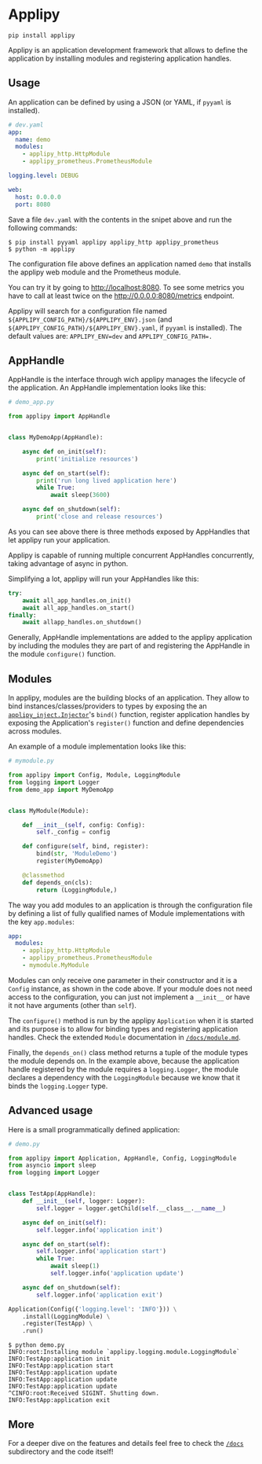# Applipy

    pip install applipy

Applipy is an application development framework that allows to define the
application by installing modules and registering application handles.

## Usage

An application can be defined by using a JSON (or YAML, if `pyyaml` is
installed).

```yaml
# dev.yaml
app:
  name: demo
  modules:
    - applipy_http.HttpModule
    - applipy_prometheus.PrometheusModule

logging.level: DEBUG

web:
  host: 0.0.0.0
  port: 8080
```

Save a file `dev.yaml` with the contents in the snipet above and run the
following commands:
```
$ pip install pyyaml applipy applipy_http applipy_prometheus
$ python -m applipy
```

The configuration file above defines an application named `demo` that installs
the applipy web module and the Prometheus module.

You can try it by going to [http://localhost:8080](http://localhost:8080). To
see some metrics you have to call at least twice on the
http://0.0.0.0:8080/metrics endpoint.

Applipy will search for a configuration file named
`${APPLIPY_CONFIG_PATH}/${APPLIPY_ENV}.json` (and
`${APPLIPY_CONFIG_PATH}/${APPLIPY_ENV}.yaml`, if `pyyaml` is installed). The
default values are: `APPLIPY_ENV=dev` and `APPLIPY_CONFIG_PATH=.`

## AppHandle

AppHandle is the interface through wich applipy manages the lifecycle of the
application. An AppHandle implementation looks like this:

```python
# demo_app.py

from applipy import AppHandle


class MyDemoApp(AppHandle):

    async def on_init(self):
        print('initialize resources')

    async def on_start(self):
        print('run long lived application here')
        while True:
            await sleep(3600)

    async def on_shutdown(self):
        print('close and release resources')
```

As you can see above there is three methods exposed by AppHandles that let
applipy run your application.

Applipy is capable of running multiple concurrent AppHandles concurrently,
taking advantage of async in python.

Simplifying a lot, applipy will run your AppHandles like this:

```python
try:
    await all_app_handles.on_init()
    await all_app_handles.on_start()
finally:
    await allapp_handles.on_shutdown()
```

Generally, AppHandle implementations are added to the applipy application by
including the modules they are part of and registering the AppHandle in the
module `configure()` function.

## Modules

In applipy, modules are the building blocks of an application. They allow to
bind instances/classes/providers to types by exposing the an
[`applipy_inject.Injector`](https://gitlab.com/applipy/applipy_inject)'s
`bind()` function, register application handles by exposing the Application's
`register()` function and define dependencies across modules.

An example of a module implementation looks like this:
```python
# mymodule.py

from applipy import Config, Module, LoggingModule
from logging import Logger
from demo_app import MyDemoApp


class MyModule(Module):

    def __init__(self, config: Config):
        self._config = config

    def configure(self, bind, register):
        bind(str, 'ModuleDemo')
        register(MyDemoApp)

    @classmethod
    def depends_on(cls):
        return (LoggingModule,)
```

The way you add modules to an application is through the configuration file by
defining a list of fully qualified names of Module implementations with
the key `app.modules`:

```yaml
app:
  modules:
    - applipy_http.HttpModule
    - applipy_prometheus.PrometheusModule
    - mymodule.MyModule
```

Modules can only receive one parameter in their constructor and it is a
`Config` instance, as shown in the code above. If your module does not need
access to the configuration, you can just not implement a `__init__` or have it
not have arguments (other than `self`).

The `configure()` method is run by the applipy `Application` when it is started
and its purpose is to allow for binding types and registering application
handles. Check the extended `Module` documentation in
[`/docs/module.md`](https://gitlab.com/applipy/applipy/-/blob/master/docs/module.md).

Finally, the `depends_on()` class method returns a tuple of the module types the
module depends on. In the example above, because the application handle
registered by the module requires a `logging.Logger`, the module declares a dependency
with the `LoggingModule` because we know that it binds the `logging.Logger` type.

## Advanced usage

Here is a small programmatically defined application:
```python
# demo.py

from applipy import Application, AppHandle, Config, LoggingModule
from asyncio import sleep
from logging import Logger


class TestApp(AppHandle):
    def __init__(self, logger: Logger):
        self.logger = logger.getChild(self.__class__.__name__)

    async def on_init(self):
        self.logger.info('application init')

    async def on_start(self):
        self.logger.info('application start')
        while True:
            await sleep(1)
            self.logger.info('application update')

    async def on_shutdown(self):
        self.logger.info('application exit')

Application(Config({'logging.level': 'INFO'})) \
    .install(LoggingModule) \
    .register(TestApp) \
    .run()
```
```
$ python demo.py
INFO:root:Installing module `applipy.logging.module.LoggingModule`
INFO:TestApp:application init
INFO:TestApp:application start
INFO:TestApp:application update
INFO:TestApp:application update
INFO:TestApp:application update
^CINFO:root:Received SIGINT. Shutting down.
INFO:TestApp:application exit
```

## More
For a deeper dive on the features and details feel free to check the
[`/docs`](https://gitlab.com/applipy/applipy/-/blob/master/docs/README.md)
subdirectory and the code itself!
